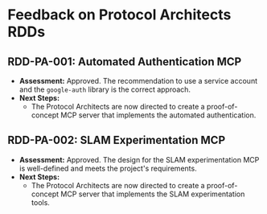 # Feedback on Protocol Architects RDDs

## RDD-PA-001: Automated Authentication MCP
*   **Assessment:** Approved. The recommendation to use a service account and the `google-auth` library is the correct approach.
*   **Next Steps:**
    *   The Protocol Architects are now directed to create a proof-of-concept MCP server that implements the automated authentication.

## RDD-PA-002: SLAM Experimentation MCP
*   **Assessment:** Approved. The design for the SLAM experimentation MCP is well-defined and meets the project's requirements.
*   **Next Steps:**
    *   The Protocol Architects are now directed to create a proof-of-concept MCP server that implements the SLAM experimentation tools.